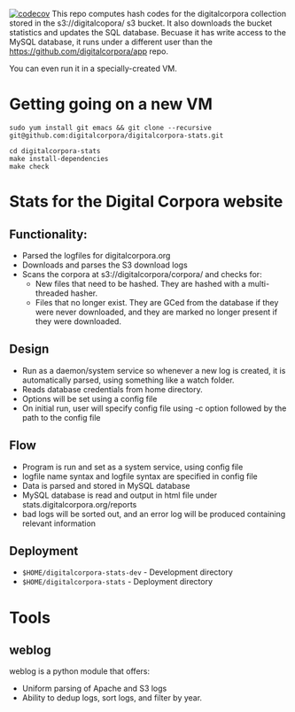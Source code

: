[![codecov](https://codecov.io/gh/digitalcorpora/digitalcorpora-stats/branch/master/graph/badge.svg?token=rEVoZlToSm)](https://codecov.io/gh/digitalcorpora/digitalcorpora-stats)
This repo computes hash codes for the digitalcorpora collection stored in the s3://digitalcopora/ s3 bucket. It also downloads the bucket statistics and updates the SQL database. Becuase it has write access to the MySQL database, it runs under a different user than the https://github.com/digitalcorpora/app repo.

You can even run it in a specially-created VM.

# Getting going on a new VM
```
sudo yum install git emacs && git clone --recursive git@github.com:digitalcorpora/digitalcorpora-stats.git

cd digitalcorpora-stats
make install-dependencies
make check
```

# Stats for the Digital Corpora website
## Functionality:
- Parsed the logfiles for digitalcorpora.org
- Downloads and parses the S3 download logs
- Scans the corpora at s3://digitalcorpora/corpora/ and checks for:
  - New files that need to be hashed. They are hashed with a multi-threaded hasher.
  - Files that no longer exist. They are GCed from the database if they were never downloaded, and they are marked no longer present if they were downloaded.

## Design

- Run as a daemon/system service so whenever a new log is created, it is automatically parsed, using something like a watch folder.
- Reads database credentials from home directory.
- Options will be set using a config file
- On initial run, user will specify config file using -c option followed by the path to the config file

## Flow
- Program is run and set as a system service, using config file
- logfile name syntax and logfile syntax are specified in config file
- Data is parsed and stored in MySQL database
- MySQL database is read and output in html file under stats.digitalcorpora.org/reports
- bad logs will be sorted out, and an error log will be produced containing relevant information

## Deployment
- `$HOME/digitalcorpora-stats-dev` - Development directory
- `$HOME/digitalcorpora-stats` - Deployment directory

# Tools
## weblog
weblog is a python module that offers:

- Uniform parsing of Apache and S3 logs
- Ability to dedup logs, sort logs, and filter by year.
